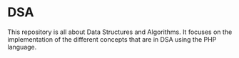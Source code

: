 # DSA
This repository is all about Data Structures and Algorithms. 
It focuses on the implementation of the different concepts that are in DSA using the PHP language.
